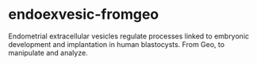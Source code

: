 # endoexvesic-fromgeo
Endometrial extracellular vesicles regulate processes linked to embryonic development and implantation in human blastocysts. From Geo, to manipulate and analyze. 
